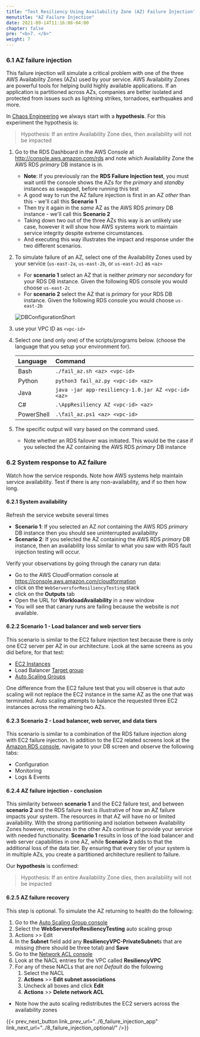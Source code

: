 ```yaml
---
title: "Test Resiliency Using Availability Zone (AZ) Failure Injection"
menutitle: "AZ Failure Injection"
date: 2021-09-14T11:16:08-04:00
chapter: false
pre: "<b>7. </b>"
weight: 7
---
```


### 6.1 AZ failure injection

This failure injection will simulate a critical problem with one of the three AWS Availability Zones (AZs) used by your service. AWS Availability Zones are  powerful tools for helping build highly available applications. If an application is partitioned across AZs, companies are better isolated and protected from issues such as lightning strikes, tornadoes, earthquakes and more.

In [Chaos Engineering](https://principlesofchaos.org/) we always start with a **hypothesis**.  For this experiment the hypothesis is:
> Hypothesis: If an entire Availability Zone dies, then availability will not be impacted

1. Go to the RDS Dashboard in the AWS Console at <http://console.aws.amazon.com/rds> and note which Availability Zone the AWS RDS _primary_ DB instance is in.
      * **Note**: If you previously ran the **RDS Failure Injection test**, you must wait until the console shows the AZs for the _primary_ and _standby_ instances as swapped, before running this test
      * A good way to run the AZ failure injection is first in an AZ _other_ than this - we'll call this **Scenario 1**
      * Then try it again in the _same_ AZ as the AWS RDS _primary_ DB instance - we'll call this **Scenario 2**
      * Taking down two out of the three AZs this way is an unlikely use case, however it will show how AWS systems work to maintain service integrity despite extreme circumstances.
      * And executing this way illustrates the impact and response under the two different scenarios.

1. To simulate failure of an AZ, select one of the Availability Zones used by your service (`us-east-2a`, `us-east-2b`, or `us-east-2c`) as `<az>`
      * For **scenario 1** select an AZ that is neither _primary_ nor _secondary_ for your RDS DB instance. Given the following RDS console you would choose `us-east-2c`
      * For **scenario 2** select the AZ that is _primary_ for your RDS DB instance. Given the following RDS console you would choose `us-east-2b`

      ![DBConfigurationShort](/Reliability/300_Testing_for_Resiliency_of_EC2_RDS_and_S3/Images/DBConfigurationShort.png)

1. use your VPC ID as `<vpc-id>`

1. Select _one_ (and only one) of the scripts/programs below. (choose the language that you setup your environment for).

    | Language   | Command                                             |
    | :--------- | :-------------------------------------------------- |
    | Bash       | `./fail_az.sh <az> <vpc-id>`                        |
    | Python     | `python3 fail_az.py <vpc-id> <az>`                   |
    | Java       | `java -jar app-resiliency-1.0.jar AZ <vpc-id> <az>` |
    | C#         | `.\AppResiliency AZ <vpc-id> <az>`                  |
    | PowerShell | `.\fail_az.ps1 <az> <vpc-id>`                       |

1. The specific output will vary based on the command used.
      * Note whether an RDS failover was initiated.  This would be the case if you selected the AZ containing the AWS RDS _primary_ DB instance

### 6.2 System response to AZ failure

Watch how the service responds. Note how AWS systems help maintain service availability. Test if there is any non-availability, and if so then how long.

#### 6.2.1 System availability

Refresh the service website several times

* **Scenario 1**: If you selected an AZ _not_ containing the AWS RDS _primary_ DB instance then you should see uninterrupted availability
* **Scenario 2**: If you selected the AZ containing the AWS RDS _primary_ DB instance, then an availability loss similar to what you saw with RDS fault injection testing will occur.

Verify your observations by going through the canary run data:

* Go to the AWS CloudFormation console at https://console.aws.amazon.com/cloudformation
* click on the `WebServersforResiliencyTesting` stack
* click on the **Outputs** tab
* Open the URL for **WorkloadAvailability** in a new window
* You will see that canary runs are failing because the website is _not_ available.

#### 6.2.2 Scenario 1 - Load balancer and web server tiers

This scenario is similar to the EC2 failure injection test because there is only one EC2 server per AZ in our architecture. Look at the same screens as you did before, for that test:

* [EC2 Instances](http://console.aws.amazon.com/ec2/v2/home?region=us-east-2#Instances:)
* Load Balancer [Target group](http://console.aws.amazon.com/ec2/v2/home?region=us-east-2#TargetGroups:)
* [Auto Scaling Groups](http://console.aws.amazon.com/ec2/autoscaling/home?region=us-east-2#AutoScalingGroups:)

One difference from the EC2 failure test that you will observe is that auto scaling will not replace the EC2 instance in the same AZ as the one that was terminated. Auto scaling attempts to balance the requested three EC2 instances across the remaining two AZs.

#### 6.2.3 Scenario 2 - Load balancer, web server, and data tiers

This scenario is similar to a combination of the RDS failure injection along with EC2 failure injection. In addition to the EC2 related screens look at the [Amazon RDS console](http://console.aws.amazon.com/rds), navigate to your DB screen and observe the following tabs:

* Configuration
* Monitoring
* Logs & Events

#### 6.2.4 AZ failure injection - conclusion

This similarity between **scenario 1** and the EC2 failure test, and between **scenario 2** and the RDS failure test is illustrative of how an AZ failure impacts your system. The resources in that AZ will have no or limited availability. With the strong partitioning and isolation between Availability Zones however, resources in the other AZs continue to provide your service with needed functionality. **Scenario 1** results in loss of the load balancer and web server capabilities in one AZ, while **Scenario 2** adds to that the additional loss of the data tier. By ensuring that every tier of your system is in multiple AZs, you create a partitioned architecture resilient to failure.

Our **hypothesis** is confirmed:
> Hypothesis: If an entire Availability Zone dies, then availability will not be impacted

#### 6.2.5 AZ failure recovery

This step is optional. To simulate the AZ returning to health do the following:

1. Go to the [Auto Scaling Group console](http://console.aws.amazon.com/ec2/autoscaling/home?region=us-east-2#AutoScalingGroups:)
1. Select the **WebServersforResiliencyTesting** auto scaling group
1. Actions >> Edit
1. In the **Subnet** field add any **ResiliencyVPC-PrivateSubnet**s that are missing (there should be three total) and **Save**
1. Go to the [Network ACL console](https://us-east-2.console.aws.amazon.com/vpc/home?region=us-east-2#acls:)
1. Look at the NACL entries for the VPC called **ResiliencyVPC**
1. For any of these NACLs that are _not_ _Default_ do the following
      1. Select the NACL
      1. **Actions** >> **Edit subnet associations**
      1. Uncheck all boxes and click **Edit**
      1. **Actions** >> **Delete network ACL**

* Note how the auto scaling redistributes the EC2 servers across the availability zones

{{< prev_next_button link_prev_url="../6_failure_injection_app" link_next_url="../8_failure_injection_optional/" />}}
